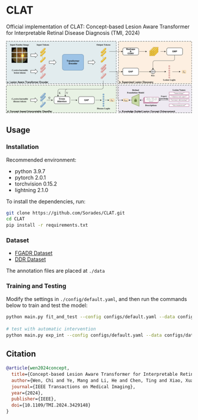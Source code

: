 # CLAT
Official implementation of CLAT: Concept-based Lesion Aware Transformer for Interpretable Retinal Disease Diagnosis (TMI, 2024)

![framework](clat.png)

## Usage

### Installation

Recommended environment:

- python 3.9.7
- pytorch 2.0.1
- torchvision 0.15.2
- lightning 2.1.0

To install the dependencies, run:

```bash
git clone https://github.com/Sorades/CLAT.git
cd CLAT
pip install -r requirements.txt
```

### Dataset

- [FGADR Dataset](https://csyizhou.github.io/FGADR/)
- [DDR Dataset](https://github.com/nkicsl/DDR-dataset)

The annotation files are placed at `./data`

### Training and Testing

Modify the settings in `./config/default.yaml`,  and then run the commands below to train and test the model:

```bash
python main.py fit_and_test --config configs/default.yaml --data configs/data/FGADDR.yaml

# test with automatic intervention
python main.py exp_int --config configs/default.yaml --data configs/data/FGADDR.yaml
```

## Citation

```bib
@article{wen2024concept,
  title={Concept-based Lesion Aware Transformer for Interpretable Retinal Disease Diagnosis},
  author={Wen, Chi and Ye, Mang and Li, He and Chen, Ting and Xiao, Xuan},
  journal={IEEE Transactions on Medical Imaging},
  year={2024},
  publisher={IEEE},
  doi={10.1109/TMI.2024.3429148}
}
```

